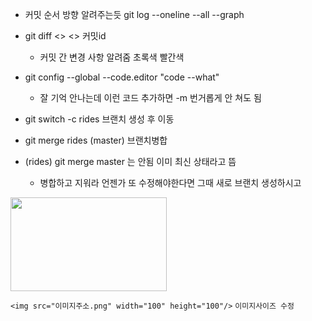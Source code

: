 

- 커밋 순서 방향 알려주는듯 git log --oneline --all --graph

- git diff <> <> 커밋id
    + 커밋 간 변경 사항 알려줌 초록색 빨간색

- git config --global --code.editor "code --what"
    + 잘 기억 안나는데 이런 코드 추가하면 -m 번거롭게 안 쳐도 됨
 
 - git switch -c rides 브랜치 생성 후 이동
 
 
 - git merge rides (master) 브랜치병합
 - (rides) git merge master 는 안됨 이미 최신 상태라고 뜸
    + 병합하고 지워라 언젠가 또 수정해야한다면 그때 새로 브랜치 생성하시고
<img src="https://user-images.githubusercontent.com/100326070/155662879-4f7ee783-a48a-4907-8909-a6d7704aa948.png" width="250" height="150"/>

`<img src="이미지주소.png" width="100" height="100"/>`
`이미지사이즈 수정`
